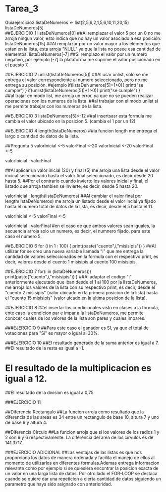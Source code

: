 # Tarea_3
Guiaejercicio3
listaDeNumeros <- list(2,5,6,2,1,5,6,10,11,20,15)
listaDeNumeros[5]  
##EJERCICIO 1
listaDeNumeros[0]
##Al remplazar el valor 5 por un 0 no me arroja ningun valor, esto indica que no hay un valor asociado a esa posición.
listaDeNumeros[15]
##Al remplazar por un valor mayor a los elementos que estan en la lista, esta arroja "NULL" ya que la lista no posee esa cantidad de elementos.
listaDeNumeros[-7]
##Si remplazo el valor por un numero negativo, por ejemplo [-7] la plataforma me suprime el valor posicionado en el puesto 7.

##EJERCICIO 2
unlist(listaDeNumeros[5])
##Al usar unlist, solo se me entrega el valor correspondiente al numero seleccionado, pero no me entrega su posición.
#ejemplo
if(listaDeNumeros[5]+1>0){
  print("se cumple")
}
if(unlist(listaDeNumeros[5])+1>0){
  print("se cumple")
}  
##al trajar en modo list, me arroja un error, ya que no se pueden realizar operaciones con los numeros de la lista.
##al trabajar con el modo unlist si me permite trabajar con los numeros de la lista. 

##EJERCICIO 3
listaDeNumeros[5]<-12
##al insertsasr esta formula me cambia el valor ubicado en la posicion 5. (cambia el 1 por un 12)

##EJERCICIO 4
length(listaDeNumeros)
##la funcion length me entrega el largo o cantidad de datos de la lista.

##Pregunta 5
valorInicial <-5
valorFinal <-20
valorInicial <-20
valorFinal <-5

valorInicial : valorFinal

##Al aplicar un valor inicial (20) y final (5) me arroja una lista desde el valor incical seleccionado hasta el valor final seleccionado, es decir desde 20 hasta 5.
##Por el contrario cuando invierto los valores inicial y final, el listado que arroja tambien se invierte, es decir, desde 5 hasta 20.

valorInicial : length(listaDeNumeros)
##Al cambiar el valor final por length(listaDeNumeros) me arroja un listado desde el valor incial ya fijado hasta el numero total de datos de la lista, es decir, desde el 5 hasta el 11.

valorInicial <-5
valorFinal <-5

valorInicial : valorFinal
#en el caso de que ambos valores sean iguales, la secuencia arroja solo un numero, es decir, el numnero fijado. para este caso el numero 5.

##EJERCICIO 6
for (i in 1 : 100) {
  print(paste("cuento",i,"misisipis"))
}
##Al utilizar for se creo una nueva variable llamada "i" que me entrega la cantidad de valores seleccionados en la formula con el respectivo print, es decir, valores desde el cuento 1 misisipis al cuento 100 misisipis.

##EJERCICIO 7
for(i in (listaDeNumeros)){
  print(paste("cuento",i,"misisipis"))
}
##Al adaptar el codigo "i" anteriormente ejecutado que iban desde el 1 al 100  por la listaDeNumeros, me arroja los valores de la lista con su respectivo print, es decir, desde el "cuento 2 misisipis" (valor ubicado en la primera posicion de la lista) hasta el "cuento 15 misisipis" (valor uicado en la ultima posicion de la lista).

##EJERCICIO 8
##el insertar los condicionales visto en clases a la formula, ente caso la condicion par e impar a la listaDeNumeros, me permite conocer cuales de los valores de la lista son pares y cuales impares.

###EJERCICIO 9
##Para este caso el ganador es SI, ya que el total de votaciones para "Si" es mayor o igual al 30%.

###EJERCICIO 10
##El resultado generado de la suma anterior es igual a 7.
##El resultado de la resta es igual a -1.
# El resultado de la multiplicacion es igual a 12.
##El resultado de la division es igual a 0,75.

###EJERCICIO 11

##Diferencia Rectangulo
##La funcion arroja como resultado que la diferencia de las areas es 34 entre un rectangulo de base 10, altura 7 y uno de base 9 y altura 4.

##Diferencia Circulo
##La funcion arroja que si los valores de los radios 1 y 2 son 9 y 6 respectivamente. La diferencia del area de los cirvulos es de 141.3717.

###EJERCICIO ADICIONAL
##Las ventajas de las listas es que nos proporciona los datos de manera ordenada y facilita el manejo de ellos al momento de utilizarlos en diferentes formulas.Ademas entrega informacion relevante como por ejemplo si se quiesiera encontrar la posicion exacta de un valor en una larga lista de datos. Por otro lado el FOR-LOOP se destaca cuando se quiere dar una repeticion a cierta cantidad de datos siguiendo un parametro que haya sido asignado con anterioridad.



